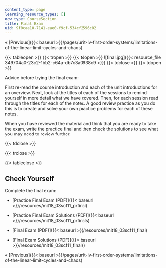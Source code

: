 ```yaml
---
content_type: page
learning_resource_types: []
ocw_type: CourseSection
title: Final Exam
uid: 9f0caa10-7141-eae0-f9cf-534cf2596c02
---
```


« [Previous]({{< baseurl >}}/pages/unit-iv-first-order-systems/limitations-of-the-linear-limit-cycles-and-chaos)

{{< tableopen >}}
{{< tropen >}}
{{< tdopen >}}
![final.jpg]({{< resource_file 349704a0-23c2-1bb2-c64a-db7c3a0938c9 >}})
{{< tdclose >}}
{{< tdopen >}}


Advice before trying the final exam:

First re-read the course introduction and each of the unit introductions for an overview. Next, look at the titles of each of the sessions to remind yourself in more detail what we have covered. Then, for each session read through the titles for each of the notes. A good review practice as you do this is to create and solve your own practice problems for each of these notes.

When you have reviewed the material and think that you are ready to take the exam, write the practice final and then check the solutions to see what you may need to review further.


{{< tdclose >}}

{{< trclose >}}

{{< tableclose >}}

Check Yourself
--------------

Complete the final exam:

*   [Practice Final Exam (PDF)]({{< baseurl >}}/resources/mit18_03scf11_prfinal)
*   [Practice Final Exam Solutions (PDF)]({{< baseurl >}}/resources/mit18_03scf11_prfinals)
  
*   [Final Exam (PDF)]({{< baseurl >}}/resources/mit18_03scf11_final)
*   [Final Exam Solutions (PDF)]({{< baseurl >}}/resources/mit18_03scf11_finals)

« [Previous]({{< baseurl >}}/pages/unit-iv-first-order-systems/limitations-of-the-linear-limit-cycles-and-chaos)